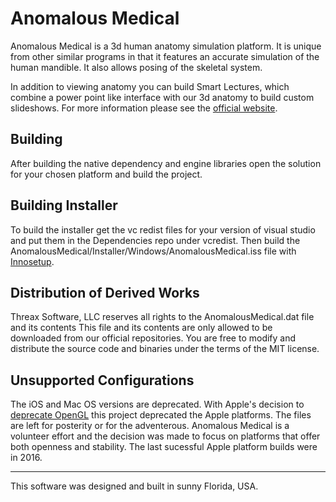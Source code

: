 # Anomalous Medical
Anomalous Medical is a 3d human anatomy simulation platform. It is unique from other similar programs in that it features an accurate simulation of the human mandible. It also allows posing of the skeletal system.

In addition to viewing anatomy you can build Smart Lectures, which combine a power point like interface with our 3d anatomy to build custom slideshows. For more information please see the [official website](https://www.anomalousmedical.com).

## Building
After building the native dependency and engine libraries open the solution for your chosen platform and build the project.

## Building Installer
To build the installer get the vc redist files for your version of visual studio and put them in the Dependencies repo under vcredist. Then build the AnomalousMedical/Installer/Windows/AnomalousMedical.iss file with [Innosetup](http://www.jrsoftware.org/isinfo.php).

## Distribution of Derived Works
Threax Software, LLC reserves all rights to the AnomalousMedical.dat file and its contents This file and its contents are only allowed to be downloaded from our official repositories. You are free to modify and distribute the source code and binaries under the terms of the MIT license.

## Unsupported Configurations
The iOS and Mac OS versions are deprecated. With Apple's decision to [deprecate OpenGL](https://developer.apple.com/macos/whats-new/) this project deprecated the Apple platforms. The files are left for posterity or for the adventerous. Anomalous Medical is a volunteer effort and the decision was made to focus on platforms that offer both openness and stability. The last sucessful Apple platform builds were in 2016.

----------------------------------------------------------

This software was designed and built in sunny Florida, USA.